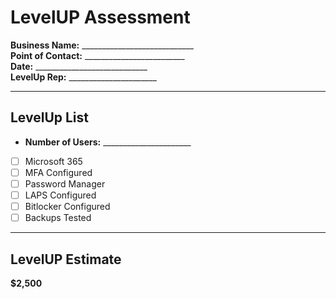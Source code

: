 # LevelUP Assessment

**Business Name:** ____________________________  
**Point of Contact:** _________________________  
**Date:** ____________________________  
**LevelUp Rep:** ______________________

---

## LevelUp List

- **Number of Users:** ______________________
- [ ] Microsoft 365
- [ ] MFA Configured
- [ ] Password Manager
- [ ] LAPS Configured
- [ ] Bitlocker Configured
- [ ] Backups Tested

---

## LevelUP Estimate

**$2,500** 